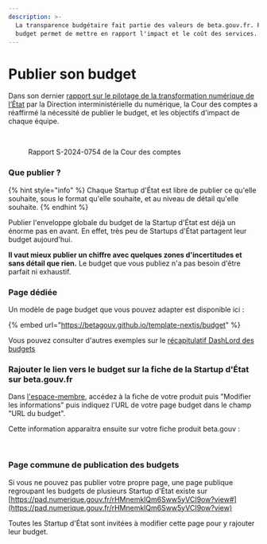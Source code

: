 ```yaml
---
description: >-
  La transparence budgétaire fait partie des valeurs de beta.gouv.fr. Publier le
  budget permet de mettre en rapport l'impact et le coût des services.
---
```


# Publier son budget

Dans son dernier [rapport sur le pilotage de la transformation numérique de l’État](https://www.ccomptes.fr/fr/publications/le-pilotage-de-la-transformation-numerique-de-letat-par-la-direction) par la Direction interministérielle du numérique, la Cour des comptes a réaffirmé la nécessité de publier le budget, et les objectifs d'impact de chaque équipe.

<figure><img src="../../../.gitbook/assets/Capture d’écran 2024-07-19 à 19.35.02.png" alt=""><figcaption><p>Rapport S-2024-0754 de la Cour des comptes</p></figcaption></figure>

### Que publier ?

{% hint style="info" %}
Chaque Startup d'État est libre de publier ce qu'elle souhaite, sous le format qu'elle souhaite, et au niveau de détail qu'elle souhaite.
{% endhint %}

Publier l'enveloppe globale du budget de la Startup d'État est déjà un énorme pas en avant. En effet, très peu de Startups d'État partagent leur budget aujourd'hui.

**Il vaut mieux publier un chiffre avec quelques zones d'incertitudes et sans détail que rien.** Le budget que vous publiez n'a pas besoin d'être parfait ni exhaustif.

### Page dédiée

Un modèle de page budget que vous pouvez adapter est disponible ici :

{% embed url="https://betagouv.github.io/template-nextjs/budget" %}

Vous pouvez consulter d'autres exemples sur le [récapitulatif DashLord des budgets](http://dashlord.incubateur.net/summary/budget/)

### Rajouter le lien vers le budget sur la fiche de la Startup d'État sur beta.gouv.fr

Dans [l'espace-membre](https://espace-membre.incubateur.net), accédez à la fiche de votre produit puis "Modifier les informations" puis indiquez l'URL de votre page budget dans le champ "URL du budget".

Cette information apparaitra ensuite sur votre fiche produit beta.gouv :

<div align="left">

<figure><img src="../../../.gitbook/assets/Capture d’écran 2024-07-19 à 17.20.46.png" alt="" width="255"><figcaption></figcaption></figure>

</div>

### Page commune de publication des budgets

Si vous ne pouvez pas publier votre propre page, une page publique regroupant les budgets de plusieurs Startup d'État existe sur [https://pad.numerique.gouv.fr/rHMnemklQm6Sww5yVCI9ow?view#](https://pad.numerique.gouv.fr/rHMnemklQm6Sww5yVCI9ow?view)

Toutes les Startup d'État sont invitées à modifier cette page pour y rajouter leur budget.
